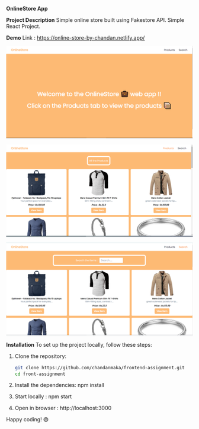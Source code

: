 **OnlineStore App**

**Project Description**
Simple online store built using Fakestore API. Simple React Project.

**Demo**
Link : https://online-store-by-chandan.netlify.app/

![Alt text](image.png)

![Alt text](image-1.png)

![Alt text](image-2.png)

**Installation**
To set up the project locally, follow these steps:

1. Clone the repository:
   ```bash
   git clone https://github.com/chandanmaka/frontend-assignment.git
   cd front-assignment

2. Install the dependencies:
   npm install

3. Start locally :
   npm start

4. Open in browser :
   http://localhost:3000

Happy coding! 😄
